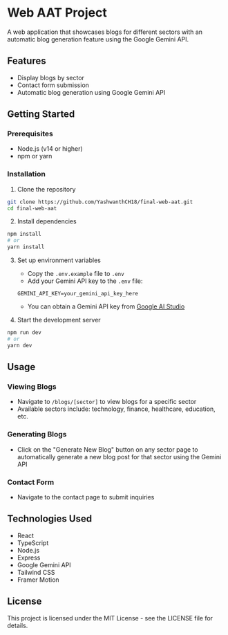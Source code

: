 # Web AAT Project

A web application that showcases blogs for different sectors with an automatic blog generation feature using the Google Gemini API.

## Features

- Display blogs by sector
- Contact form submission
- Automatic blog generation using Google Gemini API

## Getting Started

### Prerequisites

- Node.js (v14 or higher)
- npm or yarn

### Installation

1. Clone the repository
```bash
git clone https://github.com/YashwanthCH18/final-web-aat.git
cd final-web-aat
```

2. Install dependencies
```bash
npm install
# or
yarn install
```

3. Set up environment variables
   - Copy the `.env.example` file to `.env`
   - Add your Gemini API key to the `.env` file:
   ```
   GEMINI_API_KEY=your_gemini_api_key_here
   ```
   - You can obtain a Gemini API key from [Google AI Studio](https://makersuite.google.com/app/apikey)

4. Start the development server
```bash
npm run dev
# or
yarn dev
```

## Usage

### Viewing Blogs
- Navigate to `/blogs/[sector]` to view blogs for a specific sector
- Available sectors include: technology, finance, healthcare, education, etc.

### Generating Blogs
- Click on the "Generate New Blog" button on any sector page to automatically generate a new blog post for that sector using the Gemini API

### Contact Form
- Navigate to the contact page to submit inquiries

## Technologies Used

- React
- TypeScript
- Node.js
- Express
- Google Gemini API
- Tailwind CSS
- Framer Motion

## License

This project is licensed under the MIT License - see the LICENSE file for details.
